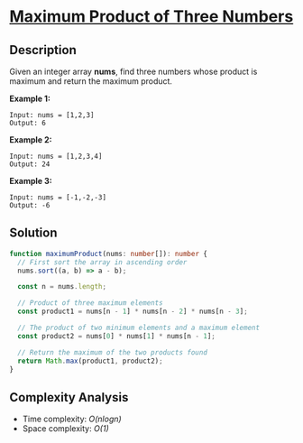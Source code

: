 # [Maximum Product of Three Numbers](https://leetcode.com/problems/maximum-product-of-three-numbers/)

## Description

Given an integer array **nums**, find three numbers whose product is maximum and return the maximum product.

**Example 1:**

```
Input: nums = [1,2,3]
Output: 6
```

**Example 2:**

```
Input: nums = [1,2,3,4]
Output: 24
```

**Example 3:**

```
Input: nums = [-1,-2,-3]
Output: -6
```

## Solution

```typescript
function maximumProduct(nums: number[]): number {
  // First sort the array in ascending order
  nums.sort((a, b) => a - b);

  const n = nums.length;

  // Product of three maximum elements
  const product1 = nums[n - 1] * nums[n - 2] * nums[n - 3];

  // The product of two minimum elements and a maximum element
  const product2 = nums[0] * nums[1] * nums[n - 1];

  // Return the maximum of the two products found
  return Math.max(product1, product2);
}
```

## Complexity Analysis

- Time complexity: _O(nlogn)_
- Space complexity: _O(1)_
